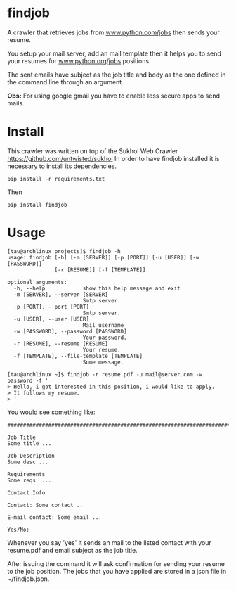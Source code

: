 # findjob

A crawler that retrieves jobs from www.python.com/jobs then sends your resume.

You setup your mail server, add an mail template then it helps you to
send your resumes for www.python.org/jobs positions.

The sent emails have subject as the job title and body as the one defined
in the command line through an argument.

**Obs:** For using google gmail you have to enable less secure apps to send mails.

# Install

This crawler was written on top of the Sukhoi Web Crawler https://github.com/untwisted/sukhoi
In order to have findjob installed it is necessary to install its dependencies.

~~~
pip install -r requirements.txt
~~~

Then

~~~
pip install findjob
~~~

# Usage

~~~
[tau@archlinux projects]$ findjob -h
usage: findjob [-h] [-m [SERVER]] [-p [PORT]] [-u [USER]] [-w [PASSWORD]]
               [-r [RESUME]] [-f [TEMPLATE]]

optional arguments:
  -h, --help            show this help message and exit
  -m [SERVER], --server [SERVER]
                        Smtp server.
  -p [PORT], --port [PORT]
                        Smtp server.
  -u [USER], --user [USER]
                        Mail username
  -w [PASSWORD], --password [PASSWORD]
                        Your password.
  -r [RESUME], --resume [RESUME]
                        Your resume.
  -f [TEMPLATE], --file-template [TEMPLATE]
                        Some message.

[tau@archlinux ~]$ findjob -r resume.pdf -u mail@server.com -w password -f '
> Hello, i got interested in this position, i would like to apply.
> It follows my resume.
> '

~~~

You would see something like:

~~~
################################################################################

Job Title
Some title ...

Job Description
Some desc ...

Requirements
Some reqs  ...

Contact Info

Contact: Some contact ..

E-mail contact: Some email ...

Yes/No: 

~~~

Whenever you say 'yes' it sends an mail to the listed contact with your resume.pdf and email subject
as the job title.

After issuing the command it will ask confirmation for sending
your resume to the job position. The jobs that you have applied are 
stored in a json file in ~/findjob.json.



